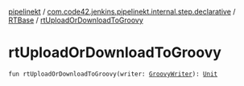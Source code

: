 [pipelinekt](../../index.md) / [com.code42.jenkins.pipelinekt.internal.step.declarative](../index.md) / [RTBase](index.md) / [rtUploadOrDownloadToGroovy](./rt-upload-or-download-to-groovy.md)

# rtUploadOrDownloadToGroovy

`fun rtUploadOrDownloadToGroovy(writer: `[`GroovyWriter`](../../com.code42.jenkins.pipelinekt.core.writer/-groovy-writer/index.md)`): `[`Unit`](https://kotlinlang.org/api/latest/jvm/stdlib/kotlin/-unit/index.html)